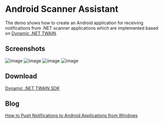 # Android Scanner Assistant
The demo shows how to create an Android application for receiving notifications from .NET scanner applications which are implemented based on [Dynamic .NET TWAIN][1].

## Screenshots
![image](http://www.codepool.biz/wp-content/uploads/2014/10/scanassist-168x300.png)
![image](http://www.codepool.biz/wp-content/uploads/2014/10/server_scan-281x300.png)
![image](http://www.codepool.biz/wp-content/uploads/2014/10/notification-168x300.png)
![image](http://www.codepool.biz/wp-content/uploads/2014/10/view_notification-168x300.png)

## Download
[Dynamic .NET TWAIN SDK][3]

## Blog
[How to Push Notifications to Android Applications from Windows][2]

[1]:http://www.dynamsoft.com/Products/.Net-TWAIN-Scanner.aspx
[2]:http://www.codepool.biz/tech-frontier/android/how-to-push-notifications-to-android-applications-from-windows.html
[3]:http://www.dynamsoft.com/Downloads/.Net-TWAIN-Scanner-Download.aspx
